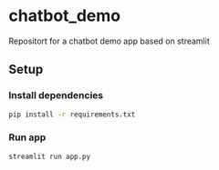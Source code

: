 # chatbot_demo
Repositort for a chatbot demo app based on streamlit
## Setup
### Install dependencies
```bash
pip install -r requirements.txt
```
### Run app
```bash
streamlit run app.py
```
